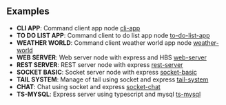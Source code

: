 ## Examples

- **CLI APP**: Command client app node [cli-app](cli-app/app.js)
- **TO DO LIST APP**: Command client to do list app node [to-do-list-app](to-do-list-app/app.js)
- **WEATHER WORLD**: Command client weather world app node [weather-world](weather-world/app.js)
- **WEB SERVER**: Web server node with express and HBS [web-server](web-server/server.js)
- **REST SERVER**: REST server node with express [rest-server](rest-server/server/server.js)
- **SOCKET BASIC**: Socket server node with express [socket-basic](socket-basic/server/server.js)
- **TAIL SYSTEM**: Manage of tail using socket and express [tail-system](tail-system/server/server.js)
- **CHAT**: Chat using socket and express [socket-chat](socket-chat/server/server.js)
- **TS-MYSQL**: Express server using typescript and mysql [ts-mysql](ts-mysql/src/index.ts)
